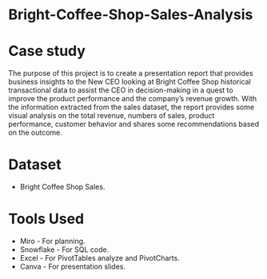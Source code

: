 # Bright-Coffee-Shop-Sales-Analysis

# Case study

The purpose of this project is to create a presentation report that provides business insights to the New CEO looking at Bright Coffee Shop historical transactional data to assist the CEO in decision-making in a quest to improve the product performance and the company’s revenue growth. With the information extracted from the sales dataset, the report provides some visual analysis on the total revenue, numbers of sales, product performance, customer behavior and shares some recommendations based on the outcome. 

# Dataset

- Bright Coffee Shop Sales.

#

# Tools Used
- Miro - For planning.
- Snowflake - For SQL code.
- Excel - For PivotTables analyze and PivotCharts.
- Canva - For presentation slides.

